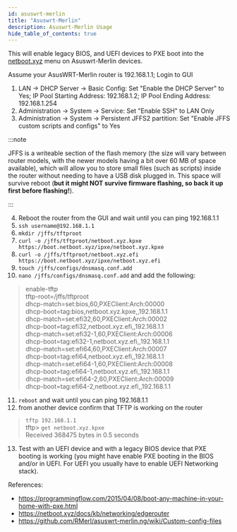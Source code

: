 ```yaml
---
id: asuswrt-merlin
title: "Asuswrt-Merlin"
description: Asuswrt-Merlin Usage
hide_table_of_contents: true
---
```


This will enable legacy BIOS, and UEFI devices to PXE boot into the [netboot.xyz](https://github.com/netbootxyz/netboot.xyz) menu on Asuswrt-Merlin devices.

Assume your AsusWRT-Merlin router is 192.168.1.1; Login to GUI
1. LAN -> DHCP Server -> Basic Config: Set "Enable the DHCP Server" to Yes; IP Pool Starting Address: 192.168.1.2; IP Pool Ending Address: 192.168.1.254
2. Administration -> System -> Service: Set "Enable SSH" to LAN Only
3. Administration -> System -> Persistent JFFS2 partition: Set "Enable JFFS custom scripts and configs" to Yes

:::note

JFFS is a writeable section of the flash memory (the size will vary between router models, with the newer models having a bit over 60 MB of space available), which will allow you to store small files (such as scripts) inside the router without needing to have a USB disk plugged in. This space will survive reboot (**but it might NOT survive firmware flashing, so back it up first before flashing!**).

:::

4. Reboot the router from the GUI and wait until you can ping 192.168.1.1
5. `ssh username@192.168.1.1`
6. `mkdir /jffs/tftproot`
7. `curl -o /jffs/tftproot/netboot.xyz.kpxe https://boot.netboot.xyz/ipxe/netboot.xyz.kpxe`
8. `curl -o /jffs/tftproot/netboot.xyz.efi https://boot.netboot.xyz/ipxe/netboot.xyz.efi`
9. `touch /jffs/configs/dnsmasq.conf.add`
10. `nano /jffs/configs/dnsmasq.conf.add` and add the following:

> enable-tftp  
> tftp-root=/jffs/tftproot  
> dhcp-match=set:bios,60,PXEClient:Arch:00000  
> dhcp-boot=tag:bios,netboot.xyz.kpxe,,192.168.1.1  
> dhcp-match=set:efi32,60,PXEClient:Arch:00002  
> dhcp-boot=tag:efi32,netboot.xyz.efi,,192.168.1.1  
> dhcp-match=set:efi32-1,60,PXEClient:Arch:00006  
> dhcp-boot=tag:efi32-1,netboot.xyz.efi,,192.168.1.1  
> dhcp-match=set:efi64,60,PXEClient:Arch:00007  
> dhcp-boot=tag:efi64,netboot.xyz.efi,,192.168.1.1  
> dhcp-match=set:efi64-1,60,PXEClient:Arch:00008  
> dhcp-boot=tag:efi64-1,netboot.xyz.efi,,192.168.1.1  
> dhcp-match=set:efi64-2,60,PXEClient:Arch:00009  
> dhcp-boot=tag:efi64-2,netboot.xyz.efi,,192.168.1.1

11. `reboot` and wait until you can ping 192.168.1.1
12. from another device confirm that TFTP is working on the router

> `tftp 192.168.1.1`  
> tftp> `get netboot.xyz.kpxe`  
> Received 368475 bytes in 0.5 seconds

13. Test with an UEFI device and with a legacy BIOS device that PXE booting is working (you might have enable PXE booting in the BIOS and/or in UEFI. For UEFI you usually have to enable UEFI Networking stack).

References:

* https://programmingflow.com/2015/04/08/boot-any-machine-in-your-home-with-pxe.html
* https://netboot.xyz/docs/kb/networking/edgerouter
* https://github.com/RMerl/asuswrt-merlin.ng/wiki/Custom-config-files
